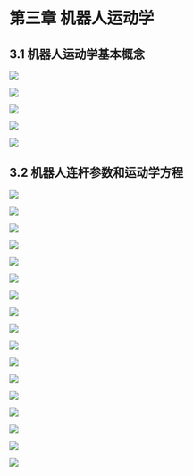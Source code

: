 # 第三章 机器人运动学

## 3.1 机器人运动学基本概念

![](images/2022-03-04-15-11-37.png)

![](images/2022-03-04-15-11-53.png)

![](images/2022-03-04-15-12-36.png)

![](images/2022-03-04-15-14-10.png)

![](images/2022-03-04-15-16-39.png)

## 3.2 机器人连杆参数和运动学方程

![](images/2022-03-04-15-18-30.png)

![](images/2022-03-04-15-19-59.png)

![](images/2022-03-04-15-21-06.png)

![](images/2022-03-04-15-22-08.png)

![](images/2022-03-04-15-24-54.png)

![](images/2022-03-04-15-26-03.png)

![](images/2022-03-04-15-27-20.png)

![](images/2022-03-04-15-27-48.png)

![](images/2022-03-04-15-31-56.png)

![](images/2022-03-04-15-33-32.png)

![](images/2022-03-04-15-36-05.png)

![](images/2022-03-04-15-39-17.png)

![](images/2022-03-04-15-41-18.png)

![](images/2022-03-04-15-43-45.png)

![](images/2022-03-04-15-44-45.png)

![](images/2022-03-04-15-45-32.png)

![](images/2022-03-04-15-48-17.png)



